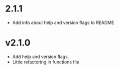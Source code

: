 # 2.1.1

- Add info about help and version flags to README

# v2.1.0

- Add help and version flags.
- Little refactoring in functions file
